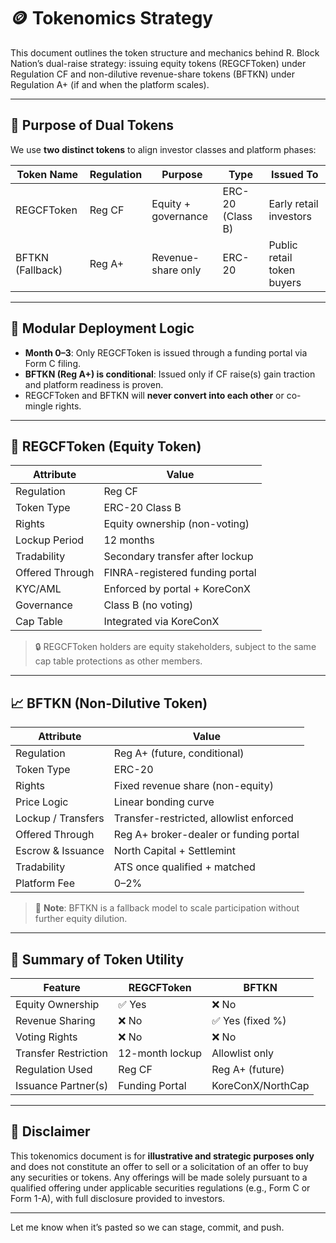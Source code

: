 # 🪙 Tokenomics Strategy

This document outlines the token structure and mechanics behind R. Block Nation’s dual-raise strategy: issuing equity tokens (REGCFToken) under Regulation CF and non-dilutive revenue-share tokens (BFTKN) under Regulation A+ (if and when the platform scales).

---

## 🎯 Purpose of Dual Tokens

We use **two distinct tokens** to align investor classes and platform phases:

| Token Name        | Regulation | Purpose              | Type             | Issued To              |
|------------------|------------|----------------------|------------------|------------------------|
| REGCFToken        | Reg CF     | Equity + governance  | ERC-20 (Class B) | Early retail investors |
| BFTKN (Fallback)  | Reg A+     | Revenue-share only   | ERC-20           | Public retail token buyers |

---

## 🧱 Modular Deployment Logic

- **Month 0–3**: Only REGCFToken is issued through a funding portal via Form C filing.
- **BFTKN (Reg A+) is conditional**: Issued only if CF raise(s) gain traction and platform readiness is proven.
- REGCFToken and BFTKN will **never convert into each other** or co-mingle rights.

---

## 🔐 REGCFToken (Equity Token)

| Attribute            | Value                                  |
|----------------------|----------------------------------------|
| Regulation           | Reg CF                                 |
| Token Type           | ERC-20 Class B                         |
| Rights               | Equity ownership (non-voting)          |
| Lockup Period        | 12 months                              |
| Tradability          | Secondary transfer after lockup        |
| Offered Through      | FINRA-registered funding portal        |
| KYC/AML              | Enforced by portal + KoreConX          |
| Governance           | Class B (no voting)                    |
| Cap Table            | Integrated via KoreConX                |

> 🔒 REGCFToken holders are equity stakeholders, subject to the same cap table protections as other members.

---

## 📈 BFTKN (Non-Dilutive Token)

| Attribute            | Value                                  |
|----------------------|----------------------------------------|
| Regulation           | Reg A+ (future, conditional)           |
| Token Type           | ERC-20                                 |
| Rights               | Fixed revenue share (non-equity)       |
| Price Logic          | Linear bonding curve                   |
| Lockup / Transfers   | Transfer-restricted, allowlist enforced|
| Offered Through      | Reg A+ broker-dealer or funding portal |
| Escrow & Issuance    | North Capital + Settlemint             |
| Tradability          | ATS once qualified + matched           |
| Platform Fee         | 0–2%                                   |

> 🧪 **Note**: BFTKN is a fallback model to scale participation without further equity dilution.

---

## 🧮 Summary of Token Utility

| Feature                    | REGCFToken       | BFTKN            |
|----------------------------|------------------|------------------|
| Equity Ownership           | ✅ Yes            | ❌ No             |
| Revenue Sharing            | ❌ No             | ✅ Yes (fixed %)  |
| Voting Rights              | ❌ No             | ❌ No             |
| Transfer Restriction       | 12-month lockup   | Allowlist only   |
| Regulation Used            | Reg CF            | Reg A+ (future)  |
| Issuance Partner(s)        | Funding Portal    | KoreConX/NorthCap|

---

## 📢 Disclaimer

This tokenomics document is for **illustrative and strategic purposes only** and does not constitute an offer to sell or a solicitation of an offer to buy any securities or tokens. Any offerings will be made solely pursuant to a qualified offering under applicable securities regulations (e.g., Form C or Form 1-A), with full disclosure provided to investors.

---

Let me know when it’s pasted so we can stage, commit, and push.

